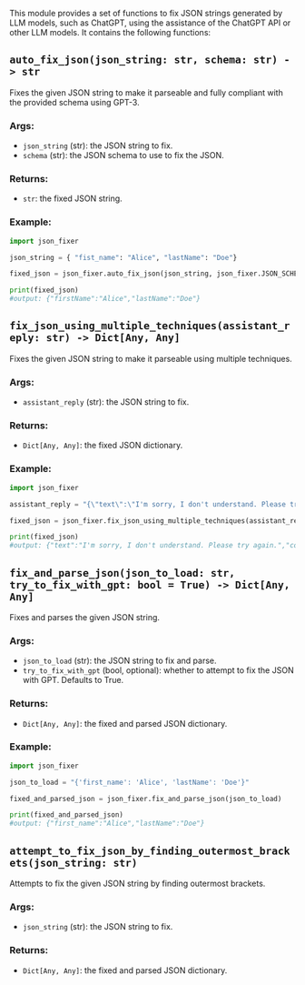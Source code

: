 This module provides a set of functions to fix JSON strings generated by LLM models, such as ChatGPT, using the assistance of the ChatGPT API or other LLM models. It contains the following functions:

## `auto_fix_json(json_string: str, schema: str) -> str`

Fixes the given JSON string to make it parseable and fully compliant with the provided schema using GPT-3.

### Args:
- `json_string` (str): the JSON string to fix.
- `schema` (str): the JSON schema to use to fix the JSON.

### Returns:
- `str`: the fixed JSON string.

### Example:

```python
import json_fixer

json_string = { "fist_name": "Alice", "lastName": "Doe"}

fixed_json = json_fixer.auto_fix_json(json_string, json_fixer.JSON_SCHEMA)

print(fixed_json)
#output: {"firstName":"Alice","lastName":"Doe"}
```

## `fix_json_using_multiple_techniques(assistant_reply: str) -> Dict[Any, Any]`

Fixes the given JSON string to make it parseable using multiple techniques.

### Args:
- `assistant_reply` (str): the JSON string to fix.

### Returns:
- `Dict[Any, Any]`: the fixed JSON dictionary.

### Example:

```python
import json_fixer

assistant_reply = "{\"text\":\"I'm sorry, I don't understand. Please try again.\",\"confidence\":0.0}\n"

fixed_json = json_fixer.fix_json_using_multiple_techniques(assistant_reply)

print(fixed_json)
#output: {"text":"I'm sorry, I don't understand. Please try again.","confidence":0.0}
```

## `fix_and_parse_json(json_to_load: str, try_to_fix_with_gpt: bool = True) -> Dict[Any, Any]`

Fixes and parses the given JSON string.

### Args:
- `json_to_load` (str): the JSON string to fix and parse.
- `try_to_fix_with_gpt` (bool, optional): whether to attempt to fix the JSON with GPT. Defaults to True.

### Returns:
- `Dict[Any, Any]`: the fixed and parsed JSON dictionary.

### Example:

```python
import json_fixer

json_to_load = "{'first_name': 'Alice', 'lastName': 'Doe'}"

fixed_and_parsed_json = json_fixer.fix_and_parse_json(json_to_load)

print(fixed_and_parsed_json)
#output: {"first_name":"Alice","lastName":"Doe"}
```

## `attempt_to_fix_json_by_finding_outermost_brackets(json_string: str)`

Attempts to fix the given JSON string by finding outermost brackets. 

### Args:
- `json_string` (str): the JSON string to fix.

### Returns:
- `Dict[Any, Any]`: the fixed and parsed JSON dictionary.
